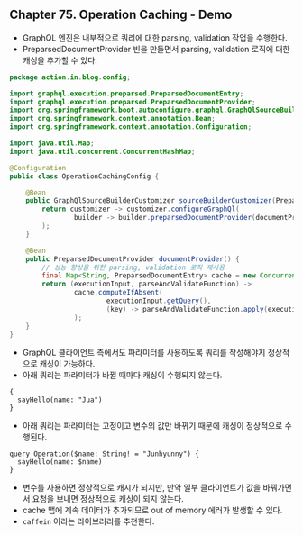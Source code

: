 
## Chapter 75. Operation Caching - Demo

* GraphQL 엔진은 내부적으로 쿼리에 대한 parsing, validation 작업을 수행한다.
* PreparsedDocumentProvider 빈을 만들면서 parsing, validation 로직에 대한 캐싱을 추가할 수 있다.

```java
package action.in.blog.config;

import graphql.execution.preparsed.PreparsedDocumentEntry;
import graphql.execution.preparsed.PreparsedDocumentProvider;
import org.springframework.boot.autoconfigure.graphql.GraphQlSourceBuilderCustomizer;
import org.springframework.context.annotation.Bean;
import org.springframework.context.annotation.Configuration;

import java.util.Map;
import java.util.concurrent.ConcurrentHashMap;

@Configuration
public class OperationCachingConfig {

    @Bean
    public GraphQlSourceBuilderCustomizer sourceBuilderCustomizer(PreparsedDocumentProvider documentProvider) {
        return customizer -> customizer.configureGraphQl(
                builder -> builder.preparsedDocumentProvider(documentProvider)
        );
    }

    @Bean
    public PreparsedDocumentProvider documentProvider() {
        // 성능 향상을 위한 parsing, validation 로직 재사용
        final Map<String, PreparsedDocumentEntry> cache = new ConcurrentHashMap<>();
        return (executionInput, parseAndValidateFunction) ->
                cache.computeIfAbsent(
                        executionInput.getQuery(),
                        (key) -> parseAndValidateFunction.apply(executionInput)
                );
    }
}
```

* GraphQL 클라이언트 측에서도 파라미터를 사용하도록 쿼리를 작성해야지 정상적으로 캐싱이 가능하다.
* 아래 쿼리는 파라미터가 바뀔 때마다 캐싱이 수행되지 않는다.

```graphqls
{
  sayHello(name: "Jua")
}
```

* 아래 쿼리는 파라미터는 고정이고 변수의 값만 바뀌기 때문에 캐싱이 정상적으로 수행된다.

```graphqls
query Operation($name: String! = "Junhyunny") {
  sayHello(name: $name)
}
```

* 변수를 사용하면 정상적으로 캐시가 되지만, 만약 일부 클라이언트가 값을 바꿔가면서 요청을 보내면 정상적으로 캐싱이 되지 않는다.
* cache 맵에 계속 데이터가 추가되므로 out of memory 에러가 발생할 수 있다.
* `caffein` 이라는 라이브러리를 추천한다.